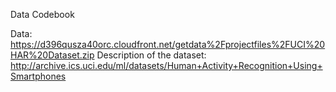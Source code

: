 Data Codebook

Data: https://d396qusza40orc.cloudfront.net/getdata%2Fprojectfiles%2FUCI%20HAR%20Dataset.zip Description of the dataset: http://archive.ics.uci.edu/ml/datasets/Human+Activity+Recognition+Using+Smartphones

